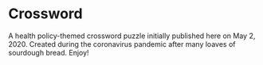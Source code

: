 # Crossword

A health policy-themed crossword puzzle initially published here on May 2, 2020. Created during the coronavirus pandemic after many loaves of sourdough bread. Enjoy!
